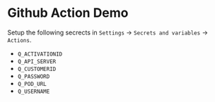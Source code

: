 # Github Action Demo

Setup the following secrects in `Settings` -> `Secrets and variables` -> `Actions`.

- `Q_ACTIVATIONID`
- `Q_API_SERVER`
- `Q_CUSTOMERID`
- `Q_PASSWORD`
- `Q_POD_URL`
- `Q_USERNAME`
